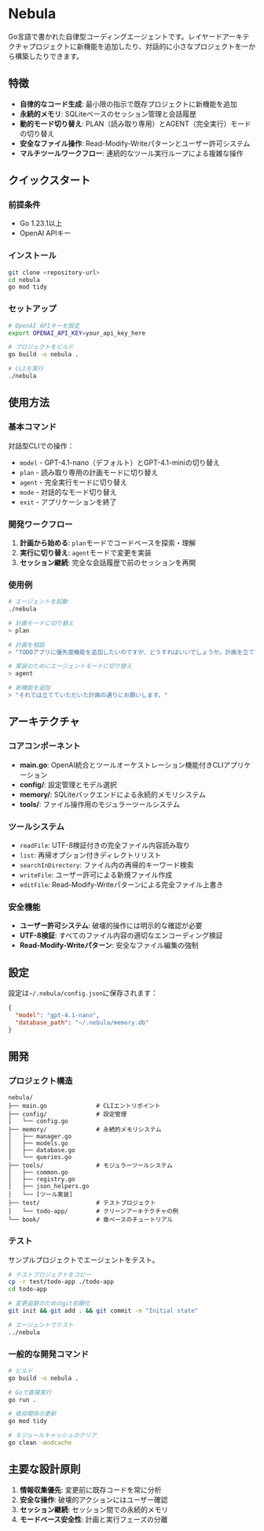 # Nebula

Go言語で書かれた自律型コーディングエージェントです。レイヤードアーキテクチャプロジェクトに新機能を追加したり、対話的に小さなプロジェクトを一から構築したりできます。

## 特徴

- **自律的なコード生成**: 最小限の指示で既存プロジェクトに新機能を追加
- **永続的メモリ**: SQLiteベースのセッション管理と会話履歴
- **動的モード切り替え**: PLAN（読み取り専用）とAGENT（完全実行）モードの切り替え
- **安全なファイル操作**: Read-Modify-Writeパターンとユーザー許可システム
- **マルチツールワークフロー**: 連続的なツール実行ループによる複雑な操作

## クイックスタート

### 前提条件

- Go 1.23.1以上
- OpenAI APIキー

### インストール

```bash
git clone <repository-url>
cd nebula
go mod tidy
```

### セットアップ

```bash
# OpenAI APIキーを設定
export OPENAI_API_KEY=your_api_key_here

# プロジェクトをビルド
go build -o nebula .

# CLIを実行
./nebula
```

## 使用方法

### 基本コマンド

対話型CLIでの操作：

- `model` - GPT-4.1-nano（デフォルト）とGPT-4.1-miniの切り替え
- `plan` - 読み取り専用の計画モードに切り替え
- `agent` - 完全実行モードに切り替え
- `mode` - 対話的なモード切り替え
- `exit` - アプリケーションを終了

### 開発ワークフロー

1. **計画から始める**: `plan`モードでコードベースを探索・理解
2. **実行に切り替え**: `agent`モードで変更を実装
3. **セッション継続**: 完全な会話履歴で前のセッションを再開

### 使用例

```bash
# エージェントを起動
./nebula

# 計画モードに切り替え
> plan

# 計画を相談
> "TODOアプリに優先度機能を追加したいのですが、どうすればいいでしょうか。計画を立ててみてください。"

# 実装のためにエージェントモードに切り替え
> agent

# 新機能を追加
> "それでは立てていただいた計画の通りにお願いします。"
```

## アーキテクチャ

### コアコンポーネント

- **main.go**: OpenAI統合とツールオーケストレーション機能付きCLIアプリケーション
- **config/**: 設定管理とモデル選択
- **memory/**: SQLiteバックエンドによる永続的メモリシステム
- **tools/**: ファイル操作用のモジュラーツールシステム

### ツールシステム

- `readFile`: UTF-8検証付きの完全ファイル内容読み取り
- `list`: 再帰オプション付きディレクトリリスト
- `searchInDirectory`: ファイル内の再帰的キーワード検索
- `writeFile`: ユーザー許可による新規ファイル作成
- `editFile`: Read-Modify-Writeパターンによる完全ファイル上書き

### 安全機能

- **ユーザー許可システム**: 破壊的操作には明示的な確認が必要
- **UTF-8検証**: すべてのファイル内容の適切なエンコーディング検証
- **Read-Modify-Writeパターン**: 安全なファイル編集の強制

## 設定

設定は`~/.nebula/config.json`に保存されます：

```json
{
  "model": "gpt-4.1-nano",
  "database_path": "~/.nebula/memory.db"
}
```

## 開発

### プロジェクト構造

```
nebula/
├── main.go              # CLIエントリポイント
├── config/              # 設定管理
│   └── config.go
├── memory/              # 永続的メモリシステム
│   ├── manager.go
│   ├── models.go
│   ├── database.go
│   └── queries.go
├── tools/               # モジュラーツールシステム
│   ├── common.go
│   ├── registry.go
│   ├── json_helpers.go
│   └── [ツール実装]
├── test/                # テストプロジェクト
│   └── todo-app/        # クリーンアーキテクチャの例
└── book/                # 章ベースのチュートリアル
```

### テスト

サンプルプロジェクトでエージェントをテスト。

```bash
# テストプロジェクトをコピー
cp -r test/todo-app ./todo-app
cd todo-app

# 変更追跡のためのgit初期化
git init && git add . && git commit -m "Initial state"

# エージェントでテスト
../nebula
```

### 一般的な開発コマンド

```bash
# ビルド
go build -o nebula .

# Goで直接実行
go run .

# 依存関係の更新
go mod tidy

# モジュールキャッシュのクリア
go clean -modcache
```

## 主要な設計原則

1. **情報収集優先**: 変更前に既存コードを常に分析
2. **安全な操作**: 破壊的アクションにはユーザー確認
3. **セッション継続**: セッション間での永続的メモリ
4. **モードベース安全性**: 計画と実行フェーズの分離
